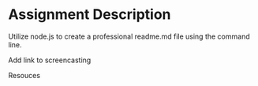 # Assignment Description
Utilize node.js to create a professional readme.md file using the command line.


Add link to screencasting

Resouces